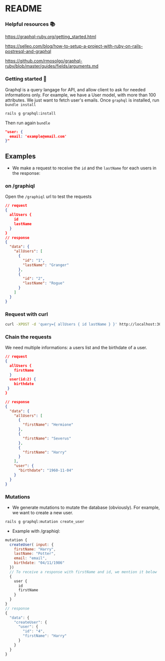 # README

### Helpful resources 📚

<https://graphql-ruby.org/getting_started.html>

<https://selleo.com/blog/how-to-setup-a-project-with-ruby-on-rails-postresql-and-graphql>

<https://github.com/rmosolgo/graphql-ruby/blob/master/guides/fields/arguments.md>

### Getting started 🚀

Graphql is a query langage for API, and allow client to ask for needed informations only.
For example, we have a User model, with more than 100 attributes. We just want to fetch user's emails.
Once `graphql` is installed, run `bundle install`

```bash
rails g graphql:install
```

Then run again `bundle`

```json
"user: {
  email: 'example@email.com'
}"
```

## Examples

- We make a request to receive the `id` and the `lastName` for each users in the response:

### on /graphiql

Open the `/graphiql` url to test the requests

```json
// request
{
  allUsers {
    id
    lastName
  }
}
// response
{
  "data": {
    "allUsers": [
      {
        "id": "1",
        "lastName": "Granger"
      },
      {
        "id": "2",
        "lastName": "Rogue"
      }
    ]
  }
}
```

### Request with curl

```bash
curl -XPOST -d 'query={ allUsers { id lastName } }' http://localhost:3000
```

### Chain the requests

We need multiple informations: a users list and the birthdate of a user.

```json
// request
{
  allUsers {
    firstName
  }
  user(id:2) {
    birthdate
 }
}

// response
{
  "data": {
    "allUsers": [
      {
        "firstName": "Hermione"
      },
      {
        "firstName": "Severus"
      },
      {
        "firstName": "Harry"
      }
    ],
    "user": {
      "birthdate": "1960-11-04"
    }
  }
}
```

### Mutations

- We generate mutations to mutate the database (obviously). For example, we want to create a new user.

```bash
rails g graphql:mutation create_user
```

- Example with /graphiql:

```js
mutation {
  createUser( input: {
    firstName: "Harry",
    lastName: "Potter",
    email: "email",
    birthdate: "04/11/1986"
  })
  // To receive a response with firstName and id, we mention it below
  {
    user {
      id
      firstName
    }
  }
}
// response
{
  "data": {
    "createUser": {
      "user": {
        "id": "4",
        "firstName": "Harry"
      }
    }
  }
}
```
